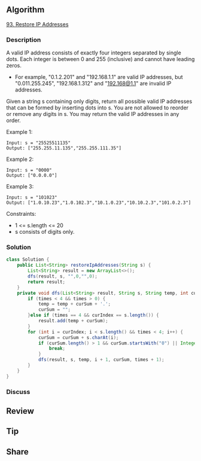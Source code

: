## Algorithm

[93. Restore IP Addresses](https://leetcode.com/problems/restore-ip-addresses/)

### Description

A valid IP address consists of exactly four integers separated by single dots. Each integer is between 0 and 255 (inclusive) and cannot have leading zeros.

- For example, "0.1.2.201" and "192.168.1.1" are valid IP addresses, but "0.011.255.245", "192.168.1.312" and "192.168@1.1" are invalid IP addresses.

Given a string s containing only digits, return all possible valid IP addresses that can be formed by inserting dots into s. You are not allowed to reorder or remove any digits in s. You may return the valid IP addresses in any order.

Example 1:

```
Input: s = "25525511135"
Output: ["255.255.11.135","255.255.111.35"]
```

Example 2:

```
Input: s = "0000"
Output: ["0.0.0.0"]
```

Example 3:

```
Input: s = "101023"
Output: ["1.0.10.23","1.0.102.3","10.1.0.23","10.10.2.3","101.0.2.3"]
```

Constraints:

- 1 <= s.length <= 20
- s consists of digits only.

### Solution

```java
class Solution {
    public List<String> restoreIpAddresses(String s) {
        List<String> result = new ArrayList<>();
        dfs(result, s, "",0,"",0);
        return result;
    }
    private void dfs(List<String> result, String s, String temp, int curIndex, String curSum, int times) {
        if (times < 4 && times > 0) {
            temp = temp + curSum + '.';
            curSum = "";
        }else if (times == 4 && curIndex == s.length()) {
            result.add(temp + curSum);
        }
        for (int i = curIndex; i < s.length() && times < 4; i++) {
            curSum = curSum + s.charAt(i);
            if (curSum.length() > 1 && curSum.startsWith("0") || Integer.parseInt(curSum) > 255){
                break;
            }
            dfs(result, s, temp, i + 1, curSum, times + 1);
        }
    }
}
```

### Discuss

## Review


## Tip


## Share
